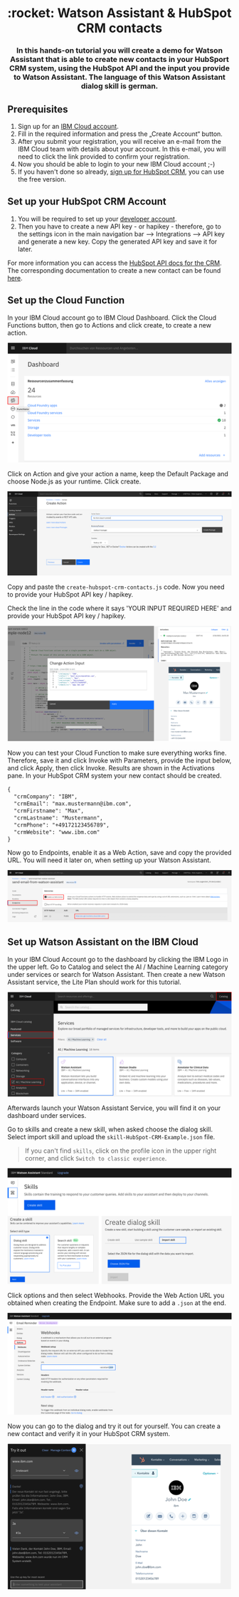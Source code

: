 <h1 align="center" style="border-bottom: none;">:rocket: Watson Assistant & HubSpot CRM contacts</h1>
<h3 align="center">In this hands-on tutorial you will create a demo for Watson Assistant that is able to create new contacts in your HubSport CRM system, using the HubSpot API and the input you provide to Watson Assistant. The language of this Watson Assistant dialog skill is german.</h3>

## Prerequisites

1. Sign up for an [IBM Cloud account](https://cloud.ibm.com/registration).
2. Fill in the required information and press the „Create Account“ button.
3. After you submit your registration, you will receive an e-mail from the IBM Cloud team with details about your account. In this e-mail, you will need to click the link provided to confirm your registration.
4. Now you should be able to login to your new IBM Cloud account ;-)
5. If you haven't done so already, [sign up for HubSpot CRM](https://www.hubspot.com/products/crm), you can use the free version.

## Set up your HubSpot CRM Account

1. You will be required to set up your [developer account](https://developers.hubspot.com/).
2. Then you have to create a new API key - or hapikey - therefore, go to the settings icon in the main navigation bar --> Integrations --> API key and generate a new key.
Copy the generated API key and save it for later.

For more information you can access the [HubSpot API docs for the CRM](https://developers.hubspot.com/docs/api/crm/understanding-the-crm). The corresponding documentation to create a new contact can be found [here](https://developers.hubspot.com/docs/api/crm/contacts).

## Set up the Cloud Function

In your IBM Cloud account go to IBM Cloud Dashboard. Click the Cloud Functions button, then go to Actions and click create, to create a new action.

![Cloud Functions Button](readme_images/cloud-functions-button.png)

Click on Action and give your action a name, keep the Default Package and choose Node.js as your runtime. Click create.

![Create Cloud Function Action](readme_images/create-cloud-function.png)

Copy and paste the `create-hubspot-crm-contacts.js` code. Now you need to provide your HubSpot API key / hapikey.

Check the line in the code where it says 'YOUR INPUT REQUIRED HERE' and provide your HubSpot API key / hapikey.

![Provide your data](readme_images/provide-your-data.png)

Now you can test your Cloud Function to make sure everything works fine. Therefore, save it and click Invoke with Parameters, provide the input below, and click Apply, then click Invoke. Results are shown in the Activations pane. In your HubSpot CRM system your new contact should be created.

```
{
  "crmCompany": "IBM",
  "crmEmail": "max.mustermann@ibm.com", 
  "crmFirstname": "Max",
  "crmLastname": "Mustermann",
  "crmPhone": "+49172123456789",
  "crmWebsite": "www.ibm.com"
}
```

Now go to Endpoints, enable it as a Web Action, save and copy the provided URL. You will need it later on, when setting up your Watson Assistant.

![Create Endpoint Web Action](readme_images/create-endpoint-web-action.png)

## Set up Watson Assistant on the IBM Cloud

In your IBM Cloud Account go to the dashboard by clicking the IBM Logo in the upper left. Go to Catalog and select the AI / Machine Learning category under services or search for Watson Assistant. Then create a new Watson Assistant service, the Lite Plan should work for this tutorial. 

![Create Watson Assistant](readme_images/create-watson-assistant.png)

Afterwards launch your Watson Assistant Service, you will find it on your dashboard under services.

Go to skills and create a new skill, when asked choose the dialog skill. Select import skill and upload the `skill-HubSpot-CRM-Example.json` file.

> If you can't find `skills`, click on the profile icon in the upper right corner, and click `Switch to classic experience`.

![Import Skill](readme_images/import-skill.png)

Click options and then select Webhooks. Provide the Web Action URL you obtained when creating the Endpoint. Make sure to add a `.json` at the end.

![Add Webhook with JSON](readme_images/add-webhook-dotjson.png)

Now you can go to the dialog and try it out for yourself. You can create a new contact and verify it in your HubSpot CRM system.

![Try it Out](readme_images/try-it-out.png)


